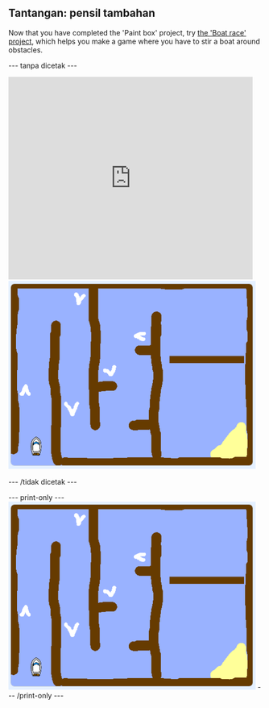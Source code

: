 ## Tantangan: pensil tambahan

Now that you have completed the 'Paint box' project, try [the 'Boat race' project](https://projects.raspberrypi.org/en/projects/boat-race?utm_source=pathway&utm_medium=whatnext&utm_campaign=projects), which helps you make a game where you have to stir a boat around obstacles.

\--- tanpa dicetak \---

<div class="scratch-preview">
  <iframe allowtransparency="true" width="485" height="402" src="https://scratch.mit.edu/projects/embed/276662533/?autostart=false" frameborder="0" scrolling="no"></iframe>
  <img src="images/boat_race_demo.png">
</div>

\--- /tidak dicetak \---

\--- print-only \--- ![boat race demo](images/boat_race_demo.png) \--- /print-only \---